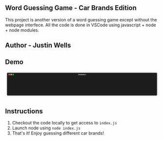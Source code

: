 ## Word Guessing Game - Car Brands Edition
This project is another version of a word guessing game except without the webpage interfece.  All the code is done in VSCode using javascript + node + node modules.

## Author - Justin Wells

## Demo
![wgg demo](/assets/images/wgg_brands.gif)

## Instructions
1. Checkout the code locally to get access to `index.js`
1. Launch node using `node index.js`
1. That's it! Enjoy guessing different car brands!
